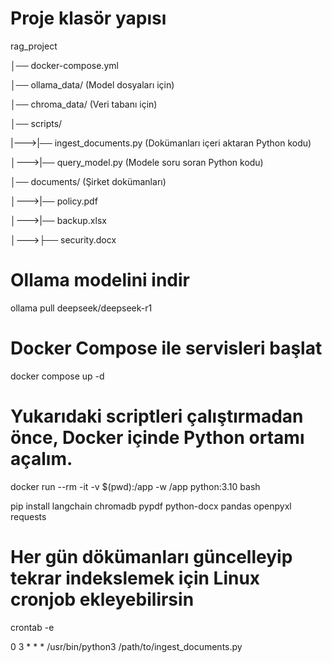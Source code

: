 # Proje klasör yapısı
rag_project

│── docker-compose.yml

│── ollama_data/ (Model dosyaları için)

│── chroma_data/ (Veri tabanı için)

│── scripts/

|--->|── ingest_documents.py  (Dokümanları içeri aktaran Python kodu)

│--->|── query_model.py       (Modele soru soran Python kodu)

│── documents/ (Şirket dokümanları)

│--->|── policy.pdf

│--->|── backup.xlsx

│--->├── security.docx

# Ollama modelini indir
ollama pull deepseek/deepseek-r1

# Docker Compose ile servisleri başlat
docker compose up -d

# Yukarıdaki scriptleri çalıştırmadan önce, Docker içinde Python ortamı açalım.
docker run --rm -it -v $(pwd):/app -w /app python:3.10 bash

pip install langchain chromadb pypdf python-docx pandas openpyxl requests

# Her gün dökümanları güncelleyip tekrar indekslemek için Linux cronjob ekleyebilirsin
crontab -e

0 3 * * * /usr/bin/python3 /path/to/ingest_documents.py
